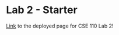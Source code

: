 # Lab 2 - Starter
[Link](https://kaustubhpaliwal.github.io/Lab2_Starter/) to the deployed page for CSE 110 Lab 2!

